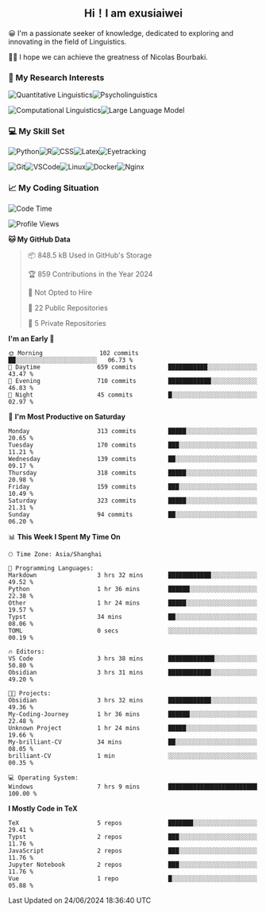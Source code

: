   

## <div align="center">Hi！I am exusiaiwei</div>  

😀 I'm a passionate seeker of knowledge, dedicated to exploring and innovating in the field of Linguistics.

🙋‍♂️ I hope we can achieve the greatness of Nicolas Bourbaki.

### 🔬 My Research Interests  

![Quantitative Linguistics](https://img.shields.io/badge/Quantitative%20Linguistics-%230072CC.svg?&style=for-the-badge&logo=appveyor&logoColor=white)![Psycholinguistics](https://img.shields.io/badge/Psycholinguistics-%2301a3a1.svg?&style=for-the-badge&logo=AWS%20Amplify&logoColor=white)

![Computational Linguistics](https://img.shields.io/badge/Computational%20Linguistics-%231877F2.svg?&style=for-the-badge&logo=Markdown&logoColor=white)![Large Language Model](https://img.shields.io/badge/Large%20Language%20Model-%23F76300.svg?&style=for-the-badge&logo=Android&logoColor=white)

### 💻 My Skill Set

![Python](https://img.shields.io/badge/Python-%2314354C.svg?style=for-the-badge&logo=python&logoColor=white&color=2AB3E3)![R](https://img.shields.io/badge/-R-276DC3?style=for-the-badge&logo=r&logoColor=white)![CSS](https://img.shields.io/badge/-CSS-1572B6?style=for-the-badge&logo=css3&logoColor=white)![Latex](https://img.shields.io/badge/-Latex-008080?style=for-the-badge&logo=latex&logoColor=white)![Eyetracking](https://img.shields.io/badge/Eyetracking-%230078D6?style=for-the-badge&logo=SearXNG&logoColor=#3050FF)

![Git](https://img.shields.io/badge/-Git-F05032?style=for-the-badge&logo=git&logoColor=white)![VSCode](https://img.shields.io/badge/-VSCode-007ACC?style=for-the-badge&logo=visual-studio-code&logoColor=white)![Linux](https://img.shields.io/badge/-Linux-FCC624?style=for-the-badge&logo=linux&logoColor=black)![Docker](https://img.shields.io/badge/-Docker-2496ED?style=for-the-badge&logo=docker&logoColor=white)![Nginx](https://img.shields.io/badge/-Nginx-009639?style=for-the-badge&logo=nginx&logoColor=white)

### 📈 My Coding Situation

<!--START_SECTION:waka-->
![Code Time](http://img.shields.io/badge/Code%20Time-191%20hrs%2026%20mins-blue)

![Profile Views](http://img.shields.io/badge/Profile%20Views-0-blue)

**🐱 My GitHub Data** 

> 📦 848.5 kB Used in GitHub's Storage 
 > 
> 🏆 859 Contributions in the Year 2024
 > 
> 🚫 Not Opted to Hire
 > 
> 📜 22 Public Repositories 
 > 
> 🔑 5 Private Repositories 
 > 
**I'm an Early 🐤** 

```text
🌞 Morning                102 commits         ██░░░░░░░░░░░░░░░░░░░░░░░   06.73 % 
🌆 Daytime                659 commits         ███████████░░░░░░░░░░░░░░   43.47 % 
🌃 Evening                710 commits         ████████████░░░░░░░░░░░░░   46.83 % 
🌙 Night                  45 commits          █░░░░░░░░░░░░░░░░░░░░░░░░   02.97 % 
```
📅 **I'm Most Productive on Saturday** 

```text
Monday                   313 commits         █████░░░░░░░░░░░░░░░░░░░░   20.65 % 
Tuesday                  170 commits         ███░░░░░░░░░░░░░░░░░░░░░░   11.21 % 
Wednesday                139 commits         ██░░░░░░░░░░░░░░░░░░░░░░░   09.17 % 
Thursday                 318 commits         █████░░░░░░░░░░░░░░░░░░░░   20.98 % 
Friday                   159 commits         ███░░░░░░░░░░░░░░░░░░░░░░   10.49 % 
Saturday                 323 commits         █████░░░░░░░░░░░░░░░░░░░░   21.31 % 
Sunday                   94 commits          ██░░░░░░░░░░░░░░░░░░░░░░░   06.20 % 
```


📊 **This Week I Spent My Time On** 

```text
🕑︎ Time Zone: Asia/Shanghai

💬 Programming Languages: 
Markdown                 3 hrs 32 mins       ████████████░░░░░░░░░░░░░   49.52 % 
Python                   1 hr 36 mins        ██████░░░░░░░░░░░░░░░░░░░   22.38 % 
Other                    1 hr 24 mins        █████░░░░░░░░░░░░░░░░░░░░   19.57 % 
Typst                    34 mins             ██░░░░░░░░░░░░░░░░░░░░░░░   08.06 % 
TOML                     0 secs              ░░░░░░░░░░░░░░░░░░░░░░░░░   00.19 % 

🔥 Editors: 
VS Code                  3 hrs 38 mins       █████████████░░░░░░░░░░░░   50.80 % 
Obsidian                 3 hrs 31 mins       ████████████░░░░░░░░░░░░░   49.20 % 

🐱‍💻 Projects: 
Obsidian                 3 hrs 32 mins       ████████████░░░░░░░░░░░░░   49.36 % 
My-Coding-Journey        1 hr 36 mins        ██████░░░░░░░░░░░░░░░░░░░   22.48 % 
Unknown Project          1 hr 24 mins        █████░░░░░░░░░░░░░░░░░░░░   19.66 % 
My-brilliant-CV          34 mins             ██░░░░░░░░░░░░░░░░░░░░░░░   08.05 % 
brilliant-CV             1 min               ░░░░░░░░░░░░░░░░░░░░░░░░░   00.35 % 

💻 Operating System: 
Windows                  7 hrs 9 mins        █████████████████████████   100.00 % 
```

**I Mostly Code in TeX** 

```text
TeX                      5 repos             ███████░░░░░░░░░░░░░░░░░░   29.41 % 
Typst                    2 repos             ███░░░░░░░░░░░░░░░░░░░░░░   11.76 % 
JavaScript               2 repos             ███░░░░░░░░░░░░░░░░░░░░░░   11.76 % 
Jupyter Notebook         2 repos             ███░░░░░░░░░░░░░░░░░░░░░░   11.76 % 
Vue                      1 repo              █░░░░░░░░░░░░░░░░░░░░░░░░   05.88 % 
```




 Last Updated on 24/06/2024 18:36:40 UTC
<!--END_SECTION:waka-->

